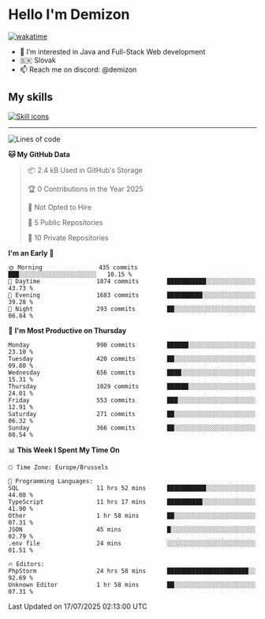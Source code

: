 # Hello I'm Demizon
[![wakatime](https://wakatime.com/badge/user/6ad1949f-d6d7-44f9-9eee-c35e54cc499b.svg)](https://wakatime.com/@6ad1949f-d6d7-44f9-9eee-c35e54cc499b)
- 👀 I’m interested in Java and Full-Stack Web development
- 🇸🇰 Slovak
- 📫 Reach me on discord: @demizon

## My skills
[![Skill icons](https://skillicons.dev/icons?i=java,js,ts,html,css,react,nextjs,tailwind,supabase,py,git,docker,linux,mysql,postgres,mongo&theme=dark)](https://github.com/Demizon3433)

---

<!--START_SECTION:waka-->
![Lines of code](https://img.shields.io/badge/From%20Hello%20World%20I%27ve%20Written-1.3%20million%20lines%20of%20code-blue)

**🐱 My GitHub Data** 

> 📦 2.4 kB Used in GitHub's Storage 
 > 
> 🏆 0 Contributions in the Year 2025
 > 
> 🚫 Not Opted to Hire
 > 
> 📜 5 Public Repositories 
 > 
> 🔑 10 Private Repositories 
 > 
**I'm an Early 🐤** 

```text
🌞 Morning                435 commits         ███░░░░░░░░░░░░░░░░░░░░░░   10.15 % 
🌆 Daytime                1874 commits        ███████████░░░░░░░░░░░░░░   43.73 % 
🌃 Evening                1683 commits        ██████████░░░░░░░░░░░░░░░   39.28 % 
🌙 Night                  293 commits         ██░░░░░░░░░░░░░░░░░░░░░░░   06.84 % 
```
📅 **I'm Most Productive on Thursday** 

```text
Monday                   990 commits         ██████░░░░░░░░░░░░░░░░░░░   23.10 % 
Tuesday                  420 commits         ██░░░░░░░░░░░░░░░░░░░░░░░   09.80 % 
Wednesday                656 commits         ████░░░░░░░░░░░░░░░░░░░░░   15.31 % 
Thursday                 1029 commits        ██████░░░░░░░░░░░░░░░░░░░   24.01 % 
Friday                   553 commits         ███░░░░░░░░░░░░░░░░░░░░░░   12.91 % 
Saturday                 271 commits         ██░░░░░░░░░░░░░░░░░░░░░░░   06.32 % 
Sunday                   366 commits         ██░░░░░░░░░░░░░░░░░░░░░░░   08.54 % 
```


📊 **This Week I Spent My Time On** 

```text
🕑︎ Time Zone: Europe/Brussels

💬 Programming Languages: 
SQL                      11 hrs 52 mins      ███████████░░░░░░░░░░░░░░   44.08 % 
TypeScript               11 hrs 17 mins      ██████████░░░░░░░░░░░░░░░   41.90 % 
Other                    1 hr 58 mins        ██░░░░░░░░░░░░░░░░░░░░░░░   07.31 % 
JSON                     45 mins             █░░░░░░░░░░░░░░░░░░░░░░░░   02.79 % 
.env file                24 mins             ░░░░░░░░░░░░░░░░░░░░░░░░░   01.51 % 

🔥 Editors: 
PhpStorm                 24 hrs 58 mins      ███████████████████████░░   92.69 % 
Unknown Editor           1 hr 58 mins        ██░░░░░░░░░░░░░░░░░░░░░░░   07.31 % 
```


 Last Updated on 17/07/2025 02:13:00 UTC
<!--END_SECTION:waka-->

